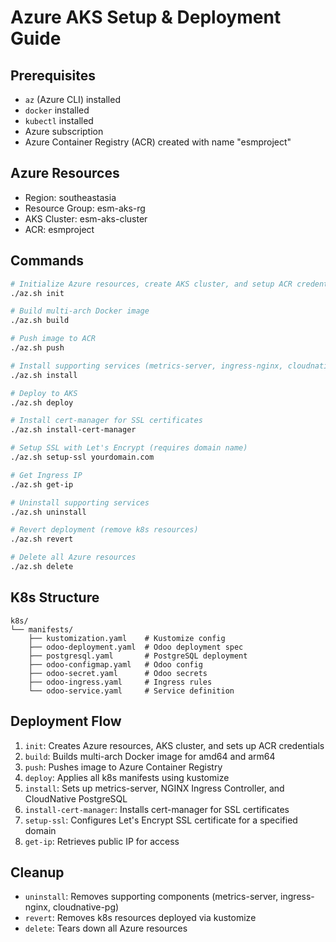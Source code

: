 # Azure AKS Setup & Deployment Guide

## Prerequisites

- `az` (Azure CLI) installed
- `docker` installed
- `kubectl` installed
- Azure subscription
- Azure Container Registry (ACR) created with name "esmproject"

## Azure Resources

- Region: southeastasia
- Resource Group: esm-aks-rg
- AKS Cluster: esm-aks-cluster
- ACR: esmproject

## Commands

```bash
# Initialize Azure resources, create AKS cluster, and setup ACR credentials
./az.sh init

# Build multi-arch Docker image
./az.sh build

# Push image to ACR
./az.sh push

# Install supporting services (metrics-server, ingress-nginx, cloudnative-pg)
./az.sh install

# Deploy to AKS
./az.sh deploy

# Install cert-manager for SSL certificates
./az.sh install-cert-manager

# Setup SSL with Let's Encrypt (requires domain name)
./az.sh setup-ssl yourdomain.com

# Get Ingress IP
./az.sh get-ip

# Uninstall supporting services
./az.sh uninstall

# Revert deployment (remove k8s resources)
./az.sh revert

# Delete all Azure resources
./az.sh delete
```

## K8s Structure

```
k8s/
└── manifests/
    ├── kustomization.yaml    # Kustomize config
    ├── odoo-deployment.yaml  # Odoo deployment spec
    ├── postgresql.yaml       # PostgreSQL deployment
    ├── odoo-configmap.yaml   # Odoo config
    ├── odoo-secret.yaml      # Odoo secrets
    ├── odoo-ingress.yaml     # Ingress rules
    └── odoo-service.yaml     # Service definition
```

## Deployment Flow

1. `init`: Creates Azure resources, AKS cluster, and sets up ACR credentials
2. `build`: Builds multi-arch Docker image for amd64 and arm64
3. `push`: Pushes image to Azure Container Registry
4. `deploy`: Applies all k8s manifests using kustomize
5. `install`: Sets up metrics-server, NGINX Ingress Controller, and CloudNative PostgreSQL
6. `install-cert-manager`: Installs cert-manager for SSL certificates
7. `setup-ssl`: Configures Let's Encrypt SSL certificate for a specified domain
8. `get-ip`: Retrieves public IP for access

## Cleanup

- `uninstall`: Removes supporting components (metrics-server, ingress-nginx, cloudnative-pg)
- `revert`: Removes k8s resources deployed via kustomize
- `delete`: Tears down all Azure resources
